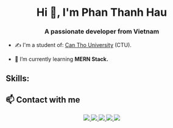 <h1 align="center">Hi 👋, I'm Phan Thanh Hau</h1>
<h3 align="center">A passionate developer from Vietnam </h3>

- ✍ I'm a student of: [Can Tho University](https://www.ctu.edu.vn/) (CTU).

- 🌱 I’m currently learning **MERN Stack.**




## Skills:

## 📫 Contact with me
<p align="center">
  <a href="https://www.facebook.com/hauhau0301" alt="Facebook" target="_blank">
    <img src="https://img.icons8.com/bubbles/50/000000/facebook-new.png"/>
  </a> 
  <a href="https://github.com/haust0301" alt="Github" target="_blank" >
    <img src="https://img.icons8.com/bubbles/50/000000/github.png"/>
  </a> 
  <a href="https://www.youtube.com/channel/UCvJYMsjATmsdaI9kMRmg1Xw" alt="Youtube channel" target="_blank" >
    <img src="https://img.icons8.com/bubbles/50/000000/youtube-squared.png"/>
  </a>
  <a href="https://www.tiktok.com/@tuitenhau" alt="Tiktok" target="_blank" >
    <img src="https://img.icons8.com/bubbles/50/000000/tiktok.png"/>
  </a>
  <a href="mailto:phanthanhhaust@gmail.com" alt="Email">
    <img src="https://img.icons8.com/fluent/50/000000/mailing.png"/>
  </a>
</p>
